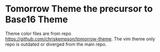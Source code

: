 # Tomorrow Theme the precursor to Base16 Theme

Theme color files are from repo <https://github.com/chriskempson/tomorrow-theme>. The vim theme only repo is outdated or diverged from the main repo.
